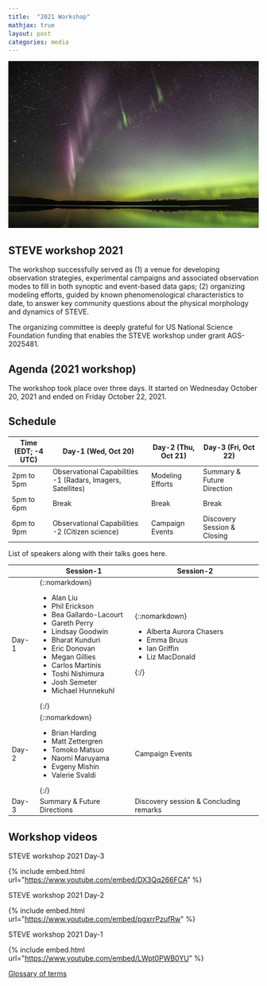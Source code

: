 ```yaml
---
title:  "2021 Workshop"
mathjax: true
layout: post
categories: media
---
```


![STEVE](/assets/steve_cover.jpeg)


## STEVE workshop 2021

The workshop successfully served as (1) a venue for developing observation strategies, experimental campaigns and associated observation modes to fill in both synoptic and event-based data gaps; (2) organizing modeling efforts, guided by known phenomenological characteristics to date, to answer key community questions about the physical morphology and dynamics of STEVE.

The organizing committee is deeply grateful for US National Science Foundation funding that enables the STEVE workshop under grant AGS-2025481.

## Agenda (2021 workshop)

The workshop took place over three days. It started on Wednesday October 20, 2021 and ended on Friday October 22, 2021.

## Schedule

| Time (EDT; -4 UTC) | Day-1 (Wed, Oct 20) | Day-2 (Thu, Oct 21) | Day-3 (Fri, Oct 22) |
|--------------------|--------------------|--------------------|--------------------|
| 2pm to 5pm         | Observational Capabilities -1 (Radars, Imagers, Satellites)   | Modeling Efforts |Summary & Future Direction  |
| 5pm to 6pm         | Break                        | Break            |Break                       |
| 6pm to 9pm         | Observational Capabilities -2 (Citizen science) | Campaign Events  |Discovery Session & Closing |

List of speakers along with their talks goes here. 

|                       | Session-1                   | Session-2                   |
|-----------------------|-----------------------------|-----------------------------|
| Day-1                 | {::nomarkdown}<ul><li>Alan Liu</li><li>Phil Erickson</li><li>Bea Gallardo-Lacourt</li><li>Gareth Perry</li><li>Lindsay Goodwin</li><li>Bharat Kunduri</li><li>Eric Donovan</li><li>Megan Gillies</li><li>Carlos Martinis</li><li>Toshi Nishimura</li><li>Josh Semeter</li><li>Michael Hunnekuhl</li></ul>{:/}| {::nomarkdown}<ul><li>Alberta Aurora Chasers</li><li>Emma Bruus</li><li>Ian Griffin</li><li>Liz MacDonald</li></ul>{:/}                      |
| Day-2                 | {::nomarkdown}<ul><li>Brian Harding</li><li>Matt Zettergren</li><li>Tomoko Matsuo</li><li>Naomi Maruyama</li><li>Evgeny Mishin</li><li>Valerie Svaldi</li></ul>{:/}  | Campaign Events                      |
| Day-3                 | Summary & Future Directions  | Discovery session & Concluding remarks                      |

## Workshop videos

STEVE workshop 2021 Day-3

{% include embed.html url="https://www.youtube.com/embed/DX3Qq266FCA" %}

STEVE workshop 2021 Day-2

{% include embed.html url="https://www.youtube.com/embed/pgxrrPzufRw" %}

STEVE workshop 2021 Day-1

{% include embed.html url="https://www.youtube.com/embed/LWpt0PWB0YU" %}

[Glossary of terms](https://docs.google.com/document/d/1x6yzRvgMQcJb_qdCP2M9HDx8kfz4HecvMhTvneH4tP4/edit)